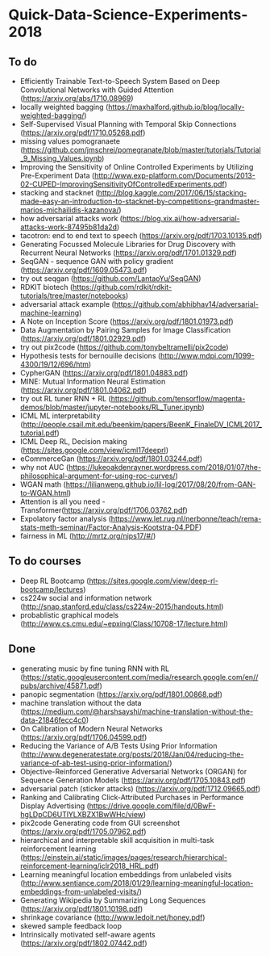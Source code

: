 # Quick-Data-Science-Experiments-2018

## To do
* Efficiently Trainable Text-to-Speech System Based on Deep Convolutional Networks with Guided Attention (https://arxiv.org/abs/1710.08969)
* locally weighted bagging (https://maxhalford.github.io/blog/locally-weighted-bagging/)
* Self-Supervised Visual Planning with Temporal Skip Connections (https://arxiv.org/pdf/1710.05268.pdf)
* missing values pomogranaete (https://github.com/jmschrei/pomegranate/blob/master/tutorials/Tutorial_9_Missing_Values.ipynb)
* Improving the Sensitivity of Online Controlled Experiments by Utilizing Pre-Experiment Data (http://www.exp-platform.com/Documents/2013-02-CUPED-ImprovingSensitivityOfControlledExperiments.pdf)
* stacking and stacknet (http://blog.kaggle.com/2017/06/15/stacking-made-easy-an-introduction-to-stacknet-by-competitions-grandmaster-marios-michailidis-kazanova/)
* how adversarial attacks work (https://blog.xix.ai/how-adversarial-attacks-work-87495b81da2d)
* tacotron: end to end text to speech (https://arxiv.org/pdf/1703.10135.pdf)
* Generating Focussed Molecule Libraries for Drug Discovery with Recurrent Neural Networks (https://arxiv.org/pdf/1701.01329.pdf)
* SeqGAN - sequence GAN with policy gradient (https://arxiv.org/pdf/1609.05473.pdf)
* try out seqgan (https://github.com/LantaoYu/SeqGAN)
* RDKIT biotech (https://github.com/rdkit/rdkit-tutorials/tree/master/notebooks)
* adversarial attack example (https://github.com/abhibhav14/adversarial-machine-learning)
* A Note on Inception Score (https://arxiv.org/pdf/1801.01973.pdf)
* Data Augmentation by Pairing Samples for Image Classification (https://arxiv.org/pdf/1801.02929.pdf)
* try out pix2code (https://github.com/tonybeltramelli/pix2code)
* Hypothesis tests for bernouille decisions (http://www.mdpi.com/1099-4300/19/12/696/htm)
* CypherGAN (https://arxiv.org/pdf/1801.04883.pdf)
* MINE: Mutual Information Neural Estimation (https://arxiv.org/pdf/1801.04062.pdf)
* try out RL tuner RNN + RL (https://github.com/tensorflow/magenta-demos/blob/master/jupyter-notebooks/RL_Tuner.ipynb)
* ICML ML interpretability (http://people.csail.mit.edu/beenkim/papers/BeenK_FinaleDV_ICML2017_tutorial.pdf)
* ICML Deep RL, Decision making (https://sites.google.com/view/icml17deeprl)
* eCommerceGan (https://arxiv.org/pdf/1801.03244.pdf)
* why not AUC (https://lukeoakdenrayner.wordpress.com/2018/01/07/the-philosophical-argument-for-using-roc-curves/)
* WGAN math (https://lilianweng.github.io/lil-log/2017/08/20/from-GAN-to-WGAN.html)
* Attention is all you need - Transformer(https://arxiv.org/pdf/1706.03762.pdf)
* Expolatory factor analysis (https://www.let.rug.nl/nerbonne/teach/rema-stats-meth-seminar/Factor-Analysis-Kootstra-04.PDF)
* fairness in ML (http://mrtz.org/nips17/#/)


## To do courses
* Deep RL Bootcamp (https://sites.google.com/view/deep-rl-bootcamp/lectures)
* cs224w social and information network (http://snap.stanford.edu/class/cs224w-2015/handouts.html)
* probablistic graphical models (http://www.cs.cmu.edu/~epxing/Class/10708-17/lecture.html)



## Done
* generating music by fine tuning RNN with RL (https://static.googleusercontent.com/media/research.google.com/en//pubs/archive/45871.pdf)
* panopic segmentation (https://arxiv.org/pdf/1801.00868.pdf)
* machine translation without the data (https://medium.com/@harshsayshi/machine-translation-without-the-data-21846fecc4c0)
* On Calibration of Modern Neural Networks (https://arxiv.org/pdf/1706.04599.pdf)
* Reducing the Variance of A/B Tests Using Prior Information (http://www.degeneratestate.org/posts/2018/Jan/04/reducing-the-variance-of-ab-test-using-prior-information/)
* Objective-Reinforced Generative Adversarial Networks (ORGAN) for Sequence Generation Models (https://arxiv.org/pdf/1705.10843.pdf)
* adversarial patch (sticker attacks) (https://arxiv.org/pdf/1712.09665.pdf)
* Ranking and Calibrating Click-Attributed Purchases in Performance Display Advertising (https://drive.google.com/file/d/0BwF-hgLDpCD6UTlYLXBZX1BwWHc/view)
* pix2code Generating code from GUI screenshot (https://arxiv.org/pdf/1705.07962.pdf)
* hierarchical and interpretable skill acquisition in multi-task reinforcement learning (https://einstein.ai/static/images/pages/research/hierarchical-reinforcement-learning/iclr2018_HRL.pdf)
* Learning meaningful location embeddings from unlabeled visits (http://www.sentiance.com/2018/01/29/learning-meaningful-location-embeddings-from-unlabeled-visits/)
* Generating Wikipedia by Summarizing Long Sequences (https://arxiv.org/pdf/1801.10198.pdf)
* shrinkage covariance (http://www.ledoit.net/honey.pdf)
* skewed sample feedback loop
* Intrinsically motivated self-aware agents (https://arxiv.org/pdf/1802.07442.pdf)

